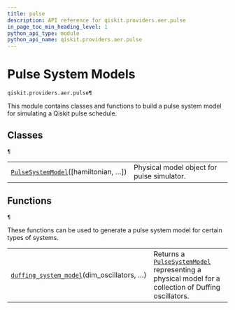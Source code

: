 ```yaml
---
title: pulse
description: API reference for qiskit.providers.aer.pulse
in_page_toc_min_heading_level: 1
python_api_type: module
python_api_name: qiskit.providers.aer.pulse
---
```


<span id="module-qiskit.providers.aer.pulse" />

<span id="aer-pulse" />

# Pulse System Models

<span id="module-qiskit.providers.aer.pulse" />

`qiskit.providers.aer.pulse¶`

This module contains classes and functions to build a pulse system model for simulating a Qiskit pulse schedule.

## Classes

<span id="module-qiskit.providers.aer.pulse" />

`¶`

|                                                                                                                                                                                |                                            |
| ------------------------------------------------------------------------------------------------------------------------------------------------------------------------------ | ------------------------------------------ |
| [`PulseSystemModel`](qiskit.providers.aer.pulse.PulseSystemModel#qiskit.providers.aer.pulse.PulseSystemModel "qiskit.providers.aer.pulse.PulseSystemModel")(\[hamiltonian, …]) | Physical model object for pulse simulator. |

## Functions

<span id="module-qiskit.providers.aer.pulse" />

`¶`

These functions can be used to generate a pulse system model for certain types of systems.

|                                                                                                                                                                                                  |                                                                                                                                                                                                                                              |
| ------------------------------------------------------------------------------------------------------------------------------------------------------------------------------------------------ | -------------------------------------------------------------------------------------------------------------------------------------------------------------------------------------------------------------------------------------------- |
| [`duffing_system_model`](qiskit.providers.aer.pulse.duffing_system_model#qiskit.providers.aer.pulse.duffing_system_model "qiskit.providers.aer.pulse.duffing_system_model")(dim\_oscillators, …) | Returns a [`PulseSystemModel`](qiskit.providers.aer.pulse.PulseSystemModel#qiskit.providers.aer.pulse.PulseSystemModel "qiskit.providers.aer.pulse.PulseSystemModel") representing a physical model for a collection of Duffing oscillators. |

